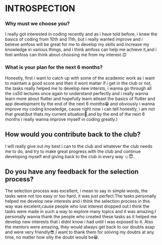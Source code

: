 # INTROSPECTION
### Why must we choose you?
I really got interested in coding recently and as i have told before, i knew the basics of coding from 10th and 11th, but i really wanted improve and i believe amfoss will be great for me to develop my skills and increase my knowledge in various things, and i think amfoss can help me achieve it,and i feel amfoss can think about choosing me from my interest.😊  

### What is your plan for the next 6 months?
Honestly, first i want to catch up with some of the academic work as i want to maintain a good score and then it wont matter if i get in the club or not, the tasks really helped me to develop new intersts, i wanna go through all the cs50 lectures once again to understand perfectly and i really wanna learn more about flutter and hopefully learn atleast the basics of flutter and app development by the end of the next 6 months😁 and obviously i wanna improve my coding knowledge, cause right now i can tell honestly, i am not that great(but thats my current situation🥲,and by the end of the next 6 months i really wanna improve myself in coding greatly.)
## How would you contribute back to the club?
I will really give out my best i can to the club and whatever the club needs me to do, and try to make great progress with the club and continue developing myself and giving back to the club in every way ☺😇.
## Do you have any feedback for the selection process?
The selection process was excellent, i mean to say in simple words, the tasks were not too easy or too hard, it was just perfect.The tasks personally helped me develop new interests and i think the selection process in this way was excelent,cause people who lost interest dropped out.I think the tasks were made in such a way to explore many topics and it was amazing.I personally wanna thank the people who created these tasks as it helped me develop new interests that i didnt know i had until i was exposed to it. Also the mentors were amazing, they would always get back to our doubts asap and were very friendly😎,I want to thank them for solving my doubts at any time, no matter how silly the doubt would be😁.
